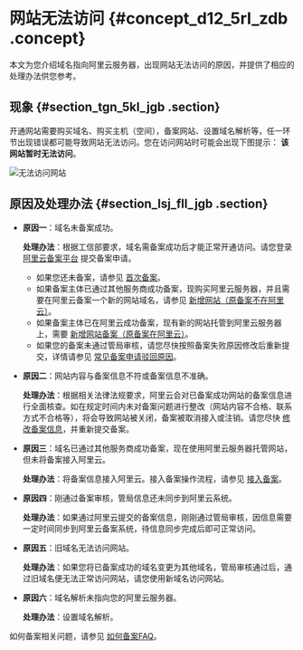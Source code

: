 # 网站无法访问 {#concept_d12_5rl_zdb .concept}

本文为您介绍域名指向阿里云服务器，出现网站无法访问的原因，并提供了相应的处理办法供您参考。

## 现象 {#section_tgn_5kl_jgb .section}

开通网站需要购买域名、购买主机（空间），备案网站、设置域名解析等，任一环节出现错误都可能导致网站无法访问。您在访问网站时可能会出现下图提示： **该网站暂时无法访问**。

![无法访问网站](http://static-aliyun-doc.oss-cn-hangzhou.aliyuncs.com/assets/img/14211/15487549275248_zh-CN.jpg)

## 原因及处理办法 {#section_lsj_fll_jgb .section}

-   **原因一**：域名未备案成功。

    **处理办法**：根据工信部要求，域名需备案成功后才能正常开通访问。请您登录 [阿里云备案平台](http://beian.aliyun.com/) 提交备案申请。

    -   如果您还未备案，请参见 [首次备案](../../../../../intl.zh-CN/备案流程/首次备案.md#)。
    -   如果备案主体已通过其他服务商成功备案，现购买阿里云服务器，并且需要在阿里云备案一个新的网站域名，请参见 [新增网站（原备案不在阿里云）](../../../../../intl.zh-CN/备案流程/新增网站（原备案不在阿里云）.md#)。
    -   如果备案主体已在阿里云成功备案，现有新的网站托管到阿里云服务器上，需要 [新增网站备案（原备案在阿里云）](../../../../../intl.zh-CN/备案流程/新增网站（原备案在阿里云）.md#)。
    -   如果您的备案未通过管局审核，请您尽快按照备案失败原因修改后重新提交，详情请参见 [常见备案申请驳回原因](intl.zh-CN/常见问题/备案驳回FAQ.md#)。
-   **原因二**：网站内容与备案信息不符或备案信息不准确。

    **处理办法**：根据相关法律法规要求，阿里云会对已备案成功网站的备案信息进行全面核查。如在规定时间内未对备案问题进行整改（网站内容不合格、联系方式不合格等），将会导致网站被关闭，备案被取消接入或注销。请您尽快 [修改备案信息](../../../../../intl.zh-CN/备案流程/变更备案.md#)，并重新提交备案。

-   **原因三**：域名已通过其他服务商成功备案，现在使用阿里云服务器托管网站，但未将备案接入阿里云。

    **处理办法**：将备案信息接入阿里云。接入备案操作流程，请参见 [接入备案](../../../../../intl.zh-CN/备案流程/接入备案.md#)。

-   **原因四**：刚通过备案审核，管局信息还未同步到阿里云系统。

    **处理办法**：如果通过阿里云提交的备案信息，刚刚通过管局审核，因信息需要一定时间同步到阿里云备案系统，待信息同步完成后即可正常访问。

-   **原因五**：旧域名无法访问网站。

    **处理办法**：如果您将已备案成功的域名变更为其他域名，管局审核通过后，通过旧域名便无法正常访问网站，请您使用新域名访问网站。

-   **原因六**：域名解析未指向您的阿里云服务器。

    **处理办法**：设置域名解析。


如何备案相关问题，请参见 [如何备案FAQ](intl.zh-CN/常见问题/备案前FAQ/不同类型的备案介绍FAQ.md#)。

